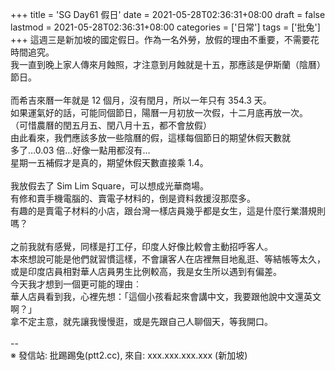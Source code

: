 +++
title = 'SG Day61 假日'
date = 2021-05-28T02:36:31+08:00
draft = false
lastmod = 2021-05-28T02:36:31+08:00
categories = ['日常']
tags = ['批兔']
+++
這週三是新加坡的國定假日。作為一名外勞，放假的理由不重要，不需要花時間追究。<br>
我一直到晚上家人傳來月蝕照，才注意到月蝕就是十五，那應該是伊斯蘭（陰曆）節日。<br>
<br>
而希吉來曆一年就是 12 個月，沒有閏月，所以一年只有 354.3 天。<br>
如果運氣好的話，可能同個節日，陽曆一月初放一次假，十二月底再放一次。<br>
（可惜農曆的閏五月五、閏八月十五，都不會放假）<br>
由此看來，我們應該多放一些陰曆的假，這樣每個節日的期望休假天數就<br>
多了…0.03 倍…好像一點用都沒有…<br>
星期一五補假才是真的，期望休假天數直接乘 1.4。<br>
<br>
我放假去了 Sim Lim Square，可以想成光華商場。<br>
有修和賣手機電腦的、賣電子材料的，倒是資料救援沒那麼多。<br>
有趣的是賣電子材料的小店，跟台灣一樣店員幾乎都是女生，這是什麼行業潛規則嗎？<br>
<br>
之前我就有感覺，同樣是打工仔，印度人好像比較會主動招呼客人。<br>
本來想說可能是他們就習慣這樣，不會讓客人在店裡無目地亂逛、等結帳等太久，<br>
或是印度店員相對華人店員男生比例較高，我是女生所以遇到有偏差。<br>
今天我才想到一個更可能的理由︰<br>
華人店員看到我，心裡先想：「這個小孩看起來會講中文，我要跟他說中文還英文啊？」<br>
拿不定主意，就先讓我慢慢逛，或是先跟自己人聊個天，等我開口。<br>
<br>
--<br>
※ 發信站: 批踢踢兔(ptt2.cc), 來自: xxx.xxx.xxx.xxx (新加坡)<br>
